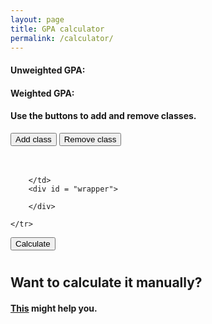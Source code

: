 ```yaml
---
layout: page
title: GPA calculator
permalink: /calculator/
---
```

<link rel="stylesheet" href='{{ "/assets/main.css" | prepend: site.baseurl }}' >
<head>
<title>Cypress Bay Broward Highschool high school GPA calculator</title>
<meta name="keywords" content="highschool, High school, gpa, GPA, broward, Broward, Cypress bay, Cypress, Cypress bay highschool, cypress bay high school, cypress bay gpa calculator, gpa calculator, cypress gpa calculator, please give me traffic, gpa calculator cypress, broward gpa calculator, gpa calculator broward, gpa predictor, gpa predictor cypress">
</head>
<body>
<script type="text/javascript" src="/salaleguas/assets/script.js"></script>
<link rel="stylesheet" type="text/css" href="/assets/main.css" media = "screen,projection"/>
<div id = "introduction"> 
<h4 id ="GPAS1">Unweighted GPA: </h4>
<h4 id = "GPAS2">Weighted GPA: </h4>
</div>
<h4>Use the buttons to add and remove classes.</h4>
<input type = "button" onclick="add_fields()" value = "Add class"/>
<input type = "button" onclick="removeInput()" value = "Remove class"/>

<table>
    <tr>
            <table>
                    <tr id = "demo">
                    <!-- <input class="currentWeightedGpa" placeholder="Weighted gpa(optional)" type="number" step = ".5" id = "currentWeightedGpa">
                        <input class="currentUnweightedGpa" placeholder="Unweighted gpa(optional)" type="number" step = ".5" id = "currentUnweightedGpa">
                        <input class="currentCredits" placeholder="Current Credits(optional)" type="text" step = ".5" id = "currentCredits">
                    -->
                    </tr>
                </table>
        <td>
                                                        
        </td>
        <div id = "wrapper">

        </div>

    </tr>
</table>

<input type = "button" onclick="calculate()" value = "Calculate"/>


<h1></h1>

<h2>Want to calculate it manually? </h2>
<h4><a href = "{{"/manual" | prepend: site.baseurl }}">This</a> might help you.</h4>

</body>



